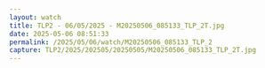```yaml
---
layout: watch
title: TLP2 - 06/05/2025 - M20250506_085133_TLP_2T.jpg
date: 2025-05-06 08:51:33
permalink: /2025/05/06/watch/M20250506_085133_TLP_2
capture: TLP2/2025/202505/20250505/M20250506_085133_TLP_2T.jpg
---
```

